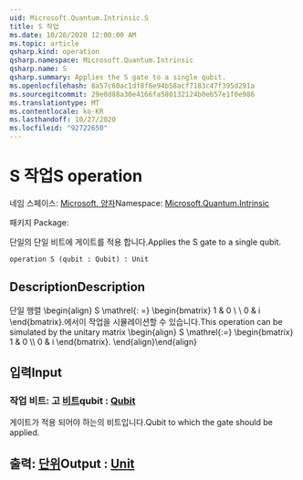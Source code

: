 ```yaml
---
uid: Microsoft.Quantum.Intrinsic.S
title: S 작업
ms.date: 10/26/2020 12:00:00 AM
ms.topic: article
qsharp.kind: operation
qsharp.namespace: Microsoft.Quantum.Intrinsic
qsharp.name: S
qsharp.summary: Applies the S gate to a single qubit.
ms.openlocfilehash: 8a57c60ac1df8f6e94b58acf7183c47f395d291a
ms.sourcegitcommit: 29e0d88a30e4166fa580132124b0eb57e1f0e986
ms.translationtype: MT
ms.contentlocale: ko-KR
ms.lasthandoff: 10/27/2020
ms.locfileid: "92722650"
---
```

# <a name="s-operation"></a><span data-ttu-id="5a78b-102">S 작업</span><span class="sxs-lookup"><span data-stu-id="5a78b-102">S operation</span></span>

<span data-ttu-id="5a78b-103">네임 스페이스: [Microsoft. 양자](xref:Microsoft.Quantum.Intrinsic)</span><span class="sxs-lookup"><span data-stu-id="5a78b-103">Namespace: [Microsoft.Quantum.Intrinsic](xref:Microsoft.Quantum.Intrinsic)</span></span>

<span data-ttu-id="5a78b-104">패키지 [](https://nuget.org/packages/)</span><span class="sxs-lookup"><span data-stu-id="5a78b-104">Package: [](https://nuget.org/packages/)</span></span>


<span data-ttu-id="5a78b-105">단일의 단일 비트에 게이트를 적용 합니다.</span><span class="sxs-lookup"><span data-stu-id="5a78b-105">Applies the S gate to a single qubit.</span></span>

```qsharp
operation S (qubit : Qubit) : Unit
```


## <a name="description"></a><span data-ttu-id="5a78b-106">Description</span><span class="sxs-lookup"><span data-stu-id="5a78b-106">Description</span></span>

<span data-ttu-id="5a78b-107">단일 행렬 \begin{align} S \mathrel{: =} \begin{bmatrix} 1 & 0 \\ \\ 0 & i \end{bmatrix}.에서이 작업을 시뮬레이션할 수 있습니다.</span><span class="sxs-lookup"><span data-stu-id="5a78b-107">This operation can be simulated by the unitary matrix \begin{align} S \mathrel{:=} \begin{bmatrix} 1 & 0 \\\\ 0 & i \end{bmatrix}.</span></span>
<span data-ttu-id="5a78b-108">\end{align}</span><span class="sxs-lookup"><span data-stu-id="5a78b-108">\end{align}</span></span>

## <a name="input"></a><span data-ttu-id="5a78b-109">입력</span><span class="sxs-lookup"><span data-stu-id="5a78b-109">Input</span></span>

### <a name="qubit--qubit"></a><span data-ttu-id="5a78b-110">작업 비트: 고 [비트](xref:microsoft.quantum.lang-ref.qubit)</span><span class="sxs-lookup"><span data-stu-id="5a78b-110">qubit : [Qubit](xref:microsoft.quantum.lang-ref.qubit)</span></span>

<span data-ttu-id="5a78b-111">게이트가 적용 되어야 하는의 비트입니다.</span><span class="sxs-lookup"><span data-stu-id="5a78b-111">Qubit to which the gate should be applied.</span></span>



## <a name="output--unit"></a><span data-ttu-id="5a78b-112">출력: [단위](xref:microsoft.quantum.lang-ref.unit)</span><span class="sxs-lookup"><span data-stu-id="5a78b-112">Output : [Unit](xref:microsoft.quantum.lang-ref.unit)</span></span>

